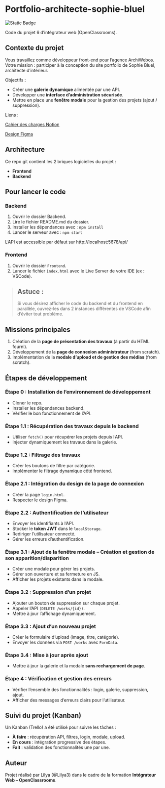 # Portfolio-architecte-sophie-bluel
![Static Badge](https://img.shields.io/badge/status-in%20progress-yellow)
<!-- ![Static Badge](https://img.shields.io/badge/OpenClassrooms-Projet%206-blue) -->

Code du projet 6 d’intégrateur web (OpenClassrooms).

## Contexte du projet

Vous travaillez comme développeur front-end pour l’agence ArchiWebos.
Votre mission : participer à la conception du site portfolio de Sophie Bluel, architecte d’intérieur.

Objectifs :
* Créer une **galerie dynamique** alimentée par une API.
* Développer une **interface d’administration sécurisée**.
* Mettre en place une **fenêtre modale** pour la gestion des projets (ajout / suppression).

Liens :

 [Cahier des charges Notion](https://openclassrooms.notion.site/da3bb5863a554b34ba1a8df90d4c99af?v=df7f8dcccd9f4917a664a559f00b7ccb&p=c10173024288498295c67b9625cf437f&pm=s)
 
 [Design Figma](https://www.figma.com/design/kfKHknHySoTibZfdolGAX6/Sophie-Bluel---Desktop?node-id=0-1)

## Architecture
Ce repo git contient les 2 briques logicielles du projet :

* **Frontend**
* **Backend**

## Pour lancer le code

### Backend

1. Ouvrir le dossier Backend.
2. Lire le fichier README.md du dossier.
3. Installer les dépendances avec :
`npm install`
4. Lancer le serveur avec :
`npm start`

L’API est accessible par défaut sur http://localhost:5678/api/

### Frontend

1. Ouvrir le dossier `Frontend`.
2. Lancer le fichier `index.html` avec le Live Server de votre IDE (ex : VSCode).

> ## **Astuce** :  
> Si vous désirez afficher le code du backend et du frontend en parallèle, ouvrez-les dans 2 instances différentes de VSCode afin d’éviter tout problème.

## Missions principales
1. Création de la **page de présentation des travaux** (à partir du HTML fourni).
2. Développement de la **page de connexion administrateur** (from scratch).
3. Implémentation de la **modale d’upload et de gestion des médias** (from scratch).

## Étapes de développement
### Étape 0 : Installation de l’environnement de développement
* Cloner le repo.
* Installer les dépendances backend.
* Vérifier le bon fonctionnement de l’API.

### Étape 1.1 : Récupération des travaux depuis le backend
* Utiliser `fetch()` pour récupérer les projets depuis l’API.
* Injecter dynamiquement les travaux dans la galerie.

### Étape 1.2 : Filtrage des travaux
* Créer les boutons de filtre par catégorie.
* Implémenter le filtrage dynamique côté frontend.

### Étape 2.1 : Intégration du design de la page de connexion
* Créer la page `login.html`.
* Respecter le design Figma.

### Étape 2.2 : Authentification de l’utilisateur
* Envoyer les identifiants à l’API.
* Stocker le **token JWT** dans le `localStorage`.
* Rediriger l’utilisateur connecté.
* Gérer les erreurs d’authentification.

### Étape 3.1 : Ajout de la fenêtre modale – Création et gestion de son apparition/disparition
* Créer une modale pour gérer les projets.
* Gérer son ouverture et sa fermeture en JS.
* Afficher les projets existants dans la modale.

### Étape 3.2 : Suppression d’un projet
* Ajouter un bouton de suppression sur chaque projet.
* Appeler l’API `(DELETE /works/{id})`.
* Mettre à jour l’affichage dynamiquement.

### Étape 3.3 : Ajout d’un nouveau projet
* Créer le formulaire d’upload (image, titre, catégorie).
* Envoyer les données via `POST /works` avec `FormData`.

### Étape 3.4 : Mise à jour après ajout
* Mettre à jour la galerie et la modale **sans rechargement de page**.

### Étape 4 : Vérification et gestion des erreurs
* Vérifier l’ensemble des fonctionnalités : login, galerie, suppression, ajout.
* Afficher des messages d’erreurs clairs pour l’utilisateur.

## Suivi du projet (Kanban)

Un Kanban (Trello) a été utilisé pour suivre les tâches :
* **À faire** : récupération API, filtres, login, modale, upload.
* **En cours** : intégration progressive des étapes.
* **Fait** : validation des fonctionnalités une par une.

## Auteur
Projet réalisé par Lilya (@Lilya3) dans le cadre de la formation **Intégrateur Web – OpenClassrooms**. 
